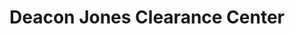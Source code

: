 ---
title: "Deacon Jones Clearance Center"
url: /princeton/deacon-jones-clearance-center-doctor-donnie-h-jones-jr-boulevard-east/
shop: Autohaus
---